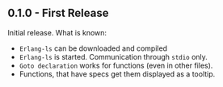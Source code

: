 ## 0.1.0 - First Release
Initial release. What is known:
* `Erlang-ls` can be downloaded and compiled
* `Erlang-ls` is started. Communication through `stdio` only.
* `Goto declaration` works for functions (even in other files).
* Functions, that have specs get them displayed as a tooltip.
